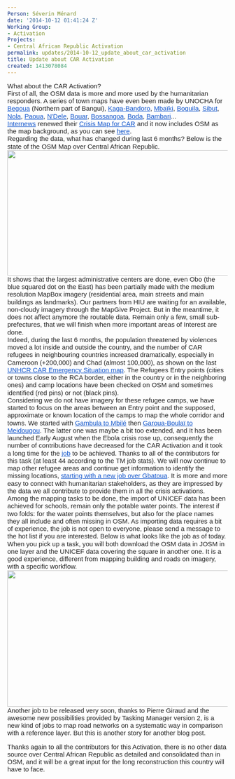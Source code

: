 ```yaml
---
Person: Séverin Ménard
date: '2014-10-12 01:41:24 Z'
Working Group:
- Activation
Projects:
- Central African Republic Activation
permalink: updates/2014-10-12_update_about_car_activation
title: Update about CAR Activation
created: 1413078084
---
```

<p id="docs-internal-guid-1c735d02-01fc-f276-b479-706876f304c3" style="line-height: 1.15; margin-top: 0pt; margin-bottom: 0pt;" dir="ltr"><span style="font-size: 15px; font-family: Arial; color: #222222; background-color: transparent; font-weight: normal; font-style: normal; font-variant: normal; text-decoration: none; vertical-align: baseline;">What about the CAR Activation? </span></p><p style="line-height: 1.15; margin-top: 0pt; margin-bottom: 0pt;" dir="ltr"><span style="font-size: 15px; font-family: Arial; color: #222222; background-color: transparent; font-weight: normal; font-style: normal; font-variant: normal; text-decoration: none; vertical-align: baseline;">First of all, the OSM data is more and more used by the humanitarian responders. A series of town maps have even been made by UNOCHA for </span><a style="text-decoration: none;" href="http://reliefweb.int/map/central-african-republic/central-african-republic-begoua-pk12-area-16-may-2014"><span style="font-size: 15px; font-family: Arial; color: #1155cc; background-color: transparent; font-weight: normal; font-style: normal; font-variant: normal; text-decoration: underline; vertical-align: baseline;">Begoua</span></a><span style="font-size: 15px; font-family: Arial; color: #222222; background-color: transparent; font-weight: normal; font-style: normal; font-variant: normal; text-decoration: none; vertical-align: baseline;"> (Northern part of Bangui), </span><a style="text-decoration: none;" href="http://reliefweb.int/map/central-african-republic/central-african-republic-kaga-bandorotown-27-may-2014"><span style="font-size: 15px; font-family: Arial; color: #1155cc; background-color: transparent; font-weight: normal; font-style: normal; font-variant: normal; text-decoration: underline; vertical-align: baseline;">Kaga-Bandoro</span></a><span style="font-size: 15px; font-family: Arial; color: #222222; background-color: transparent; font-weight: normal; font-style: normal; font-variant: normal; text-decoration: none; vertical-align: baseline;">, </span><a style="text-decoration: none;" href="http://reliefweb.int/map/central-african-republic/central-african-republic-mbaiki-town-16-may-2014"><span style="font-size: 15px; font-family: Arial; color: #1155cc; background-color: transparent; font-weight: normal; font-style: normal; font-variant: normal; text-decoration: underline; vertical-align: baseline;">Mbaïki</span></a><span style="font-size: 15px; font-family: Arial; color: #222222; background-color: transparent; font-weight: normal; font-style: normal; font-variant: normal; text-decoration: none; vertical-align: baseline;">, </span><a style="text-decoration: none;" href="http://reliefweb.int/map/central-african-republic/central-african-republic-boguila-town-16-may-2014"><span style="font-size: 15px; font-family: Arial; color: #1155cc; background-color: transparent; font-weight: normal; font-style: normal; font-variant: normal; text-decoration: underline; vertical-align: baseline;">Boguila</span></a><span style="font-size: 15px; font-family: Arial; color: #222222; background-color: transparent; font-weight: normal; font-style: normal; font-variant: normal; text-decoration: none; vertical-align: baseline;">, </span><a style="text-decoration: none;" href="http://reliefweb.int/map/central-african-republic/central-african-republic-sibut-town-16-may-2014"><span style="font-size: 15px; font-family: Arial; color: #1155cc; background-color: transparent; font-weight: normal; font-style: normal; font-variant: normal; text-decoration: underline; vertical-align: baseline;">Sibut</span></a><span style="font-size: 15px; font-family: Arial; color: #222222; background-color: transparent; font-weight: normal; font-style: normal; font-variant: normal; text-decoration: none; vertical-align: baseline;">, </span><a style="text-decoration: none;" href="http://reliefweb.int/map/central-african-republic/central-african-republic-nola-town-16-may-2014"><span style="font-size: 15px; font-family: Arial; color: #1155cc; background-color: transparent; font-weight: normal; font-style: normal; font-variant: normal; text-decoration: underline; vertical-align: baseline;">Nola</span></a><span style="font-size: 15px; font-family: Arial; color: #222222; background-color: transparent; font-weight: normal; font-style: normal; font-variant: normal; text-decoration: none; vertical-align: baseline;">, </span><a style="text-decoration: none;" href="http://reliefweb.int/map/central-african-republic/central-african-republic-paouatown-14-may-2014"><span style="font-size: 15px; font-family: Arial; color: #1155cc; background-color: transparent; font-weight: normal; font-style: normal; font-variant: normal; text-decoration: underline; vertical-align: baseline;">Paoua</span></a><span style="font-size: 15px; font-family: Arial; color: #222222; background-color: transparent; font-weight: normal; font-style: normal; font-variant: normal; text-decoration: none; vertical-align: baseline;">, </span><a style="text-decoration: none;" href="http://reliefweb.int/map/central-african-republic/central-african-republic-ndele-town-14-may-2014"><span style="font-size: 15px; font-family: Arial; color: #1155cc; background-color: transparent; font-weight: normal; font-style: normal; font-variant: normal; text-decoration: underline; vertical-align: baseline;">N'Dele</span></a><span style="font-size: 15px; font-family: Arial; color: #222222; background-color: transparent; font-weight: normal; font-style: normal; font-variant: normal; text-decoration: none; vertical-align: baseline;">, </span><a style="text-decoration: none;" href="http://reliefweb.int/map/central-african-republic/central-african-republic-bouar-town-14-may-2014"><span style="font-size: 15px; font-family: Arial; color: #1155cc; background-color: transparent; font-weight: normal; font-style: normal; font-variant: normal; text-decoration: underline; vertical-align: baseline;">Bouar</span></a><span style="font-size: 15px; font-family: Arial; color: #222222; background-color: transparent; font-weight: normal; font-style: normal; font-variant: normal; text-decoration: none; vertical-align: baseline;">, </span><a style="text-decoration: none;" href="http://reliefweb.int/map/central-african-republic/central-african-republic-bossangoa-town-12-may-2014"><span style="font-size: 15px; font-family: Arial; color: #1155cc; background-color: transparent; font-weight: normal; font-style: normal; font-variant: normal; text-decoration: underline; vertical-align: baseline;">Bossangoa</span></a><span style="font-size: 15px; font-family: Arial; color: #222222; background-color: transparent; font-weight: normal; font-style: normal; font-variant: normal; text-decoration: none; vertical-align: baseline;">, </span><a style="text-decoration: none;" href="http://reliefweb.int/map/central-african-republic/republique-centrafricaine-boda-situation-analysis-may-2014"><span style="font-size: 15px; font-family: Arial; color: #1155cc; background-color: transparent; font-weight: normal; font-style: normal; font-variant: normal; text-decoration: underline; vertical-align: baseline;">Boda</span></a><span style="font-size: 15px; font-family: Arial; color: #222222; background-color: transparent; font-weight: normal; font-style: normal; font-variant: normal; text-decoration: none; vertical-align: baseline;">, </span><a style="text-decoration: none;" href="http://reliefweb.int/map/central-african-republic/central-african-republic-bambari-town-6-june-2014"><span style="font-size: 15px; font-family: Arial; color: #1155cc; background-color: transparent; font-weight: normal; font-style: normal; font-variant: normal; text-decoration: underline; vertical-align: baseline;">Bambari</span></a><span style="font-size: 15px; font-family: Arial; color: #222222; background-color: transparent; font-weight: normal; font-style: normal; font-variant: normal; text-decoration: none; vertical-align: baseline;">... </span></p><p style="line-height: 1.15; margin-top: 0pt; margin-bottom: 0pt;" dir="ltr"><a style="text-decoration: none;" href="http://www.internews.org/"><span style="font-size: 15px; font-family: Arial; color: #1155cc; background-color: transparent; font-weight: normal; font-style: normal; font-variant: normal; text-decoration: underline; vertical-align: baseline;">Internews</span></a><span style="font-size: 15px; font-family: Arial; color: #222222; background-color: transparent; font-weight: normal; font-style: normal; font-variant: normal; text-decoration: none; vertical-align: baseline;"> renewed their </span><a style="text-decoration: none;" href="https://innovation.internews.org/blogs/creating-crisismap-central-african-republic-using-human-center-design-approach"><span style="font-size: 15px; font-family: Arial; color: #1155cc; background-color: transparent; font-weight: normal; font-style: normal; font-variant: normal; text-decoration: underline; vertical-align: baseline;">Crisis Map for CAR</span></a><span style="font-size: 15px; font-family: Arial; color: #222222; background-color: transparent; font-weight: normal; font-style: normal; font-variant: normal; text-decoration: none; vertical-align: baseline;"> and it now includes OSM as the map background, as you can see </span><a style="text-decoration: none;" href="http://rjdhcartedecriserca.info/"><span style="font-size: 15px; font-family: Arial; color: #1155cc; background-color: transparent; font-weight: normal; font-style: normal; font-variant: normal; text-decoration: underline; vertical-align: baseline;">here</span></a><span style="font-size: 15px; font-family: Arial; color: #222222; background-color: transparent; font-weight: normal; font-style: normal; font-variant: normal; text-decoration: none; vertical-align: baseline;">.</span></p><p style="line-height: 1.15; margin-top: 0pt; margin-bottom: 0pt;" dir="ltr"><span style="font-size: 15px; font-family: Arial; color: #222222; background-color: transparent; font-weight: normal; font-style: normal; font-variant: normal; text-decoration: none; vertical-align: baseline;">Regarding the data, what has changed during last 6 months? Below is the state of the OSM Map over Central African Republic. </span></p><p style="line-height: 1.15; margin-top: 0pt; margin-bottom: 0pt;" dir="ltr"><a href="http://umap.openstreetmap.fr/en/map/central-african-republic-mapping-progress_3868"><span style="font-size: 15px; font-family: Arial; color: #222222; background-color: transparent; font-weight: normal; font-style: normal; font-variant: normal; text-decoration: none; vertical-align: baseline;"><img class="image-large" src="/sites/default/files/styles/large/public/uMap_CAR_Activation_20141011.png?itok=4Qkz0eAe" alt="" height="286" width="510"></span></a></p><p style="line-height: 1.15; margin-top: 0pt; margin-bottom: 0pt;" dir="ltr"><span style="font-size: 15px; font-family: Arial; color: #222222; background-color: transparent; font-weight: normal; font-style: normal; font-variant: normal; text-decoration: none; vertical-align: baseline;">It shows that the largest administrative centers are done, even Obo (the blue squared dot on the East) has been partially made with the medium resolution MapBox imagery (residential area, main streets and main buildings as landmarks). Our partners from HIU are waiting for an available, non-cloudy imagery through the MapGive Project. But in the meantime, it does not affect anymore the routable data. Remain only a few, small sub-prefectures, that we will finish when more important areas of Interest are done. </span></p><p style="line-height: 1.15; margin-top: 0pt; margin-bottom: 0pt;" dir="ltr"><span style="font-size: 15px; font-family: Arial; color: #222222; background-color: transparent; font-weight: normal; font-style: normal; font-variant: normal; text-decoration: none; vertical-align: baseline;">Indeed, during the last 6 months, the population threatened by violences moved a lot inside and outside the country, and the number of CAR refugees in neighbouring countries increased dramatically, especially in Cameroon (+200,000) and Chad (almost 100,000), as shown on the last </span><a style="text-decoration: none;" href="http://reliefweb.int/map/central-african-republic/central-african-republic-emergency-situation-3-october-2014"><span style="font-size: 15px; font-family: Arial; color: #1155cc; background-color: transparent; font-weight: normal; font-style: normal; font-variant: normal; text-decoration: underline; vertical-align: baseline;">UNHCR CAR Emergency Situation map</span></a><span style="font-size: 15px; font-family: Arial; color: #222222; background-color: transparent; font-weight: normal; font-style: normal; font-variant: normal; text-decoration: none; vertical-align: baseline;">. The Refugees Entry points (cities or towns close to the RCA border, either in the country or in the neighboring ones) and camp locations have been checked on OSM and sometimes identified (red pins) or not (black pins). </span></p><p style="line-height: 1.15; margin-top: 0pt; margin-bottom: 0pt;" dir="ltr"><span style="font-size: 15px; font-family: Arial; color: #222222; background-color: transparent; font-weight: normal; font-style: normal; font-variant: normal; text-decoration: none; vertical-align: baseline;">Considering we do not have imagery for these refugee camps, we have started to focus on the areas between an Entry point and the supposed, approximate or known location of the camps to map the whole corridor and towns. We started with </span><a style="text-decoration: none;" href="http://umap.openstreetmap.fr/en/map/central-african-republic-mapping-progress_3868#11/4.2153/15.0770"><span style="font-size: 15px; font-family: Arial; color: #1155cc; background-color: transparent; font-weight: normal; font-style: normal; font-variant: normal; text-decoration: underline; vertical-align: baseline;">Gambula to Mbilé</span></a><span style="font-size: 15px; font-family: Arial; color: #222222; background-color: transparent; font-weight: normal; font-style: normal; font-variant: normal; text-decoration: none; vertical-align: baseline;"> then </span><a style="text-decoration: none;" href="http://umap.openstreetmap.fr/en/map/central-african-republic-mapping-progress_3868#10/6.0934/14.4189"><span style="font-size: 15px; font-family: Arial; color: #1155cc; background-color: transparent; font-weight: normal; font-style: normal; font-variant: normal; text-decoration: underline; vertical-align: baseline;">Garoua-Boulaï to Meidougou</span></a><span style="font-size: 15px; font-family: Arial; color: #222222; background-color: transparent; font-weight: normal; font-style: normal; font-variant: normal; text-decoration: none; vertical-align: baseline;">. The latter one was maybe a bit too extended, and It has been launched Early August when the Ebola crisis rose up, consequently the number of contributions have decreased for the CAR Activation and it took a long time for the </span><a style="text-decoration: none;" href="http://tasks.hotosm.org/project/606"><span style="font-size: 15px; font-family: Arial; color: #1155cc; background-color: transparent; font-weight: normal; font-style: normal; font-variant: normal; text-decoration: underline; vertical-align: baseline;">job</span></a><span style="font-size: 15px; font-family: Arial; color: #222222; background-color: transparent; font-weight: normal; font-style: normal; font-variant: normal; text-decoration: none; vertical-align: baseline;"> to be achieved. Thanks to all of the contributors for this task (at least 44 according to the TM job stats). We will now continue to map other refugee areas and continue get information to identify the missing locations, </span><a style="text-decoration: none;" href="http://tasks.hotosm.org/project/691"><span style="font-size: 15px; font-family: Arial; color: #1155cc; background-color: transparent; font-weight: normal; font-style: normal; font-variant: normal; text-decoration: underline; vertical-align: baseline;">starting with a new job over Gbatoua</span></a><span style="font-size: 15px; font-family: Arial; color: #222222; background-color: transparent; font-weight: normal; font-style: normal; font-variant: normal; text-decoration: none; vertical-align: baseline;">. It is more and more easy to connect with humanitarian stakeholders, as they are impressed by the data we all contribute to provide them in all the crisis activations.</span></p><p style="line-height: 1.15; margin-top: 0pt; margin-bottom: 0pt;" dir="ltr"><span style="font-size: 15px; font-family: Arial; color: #222222; background-color: transparent; font-weight: normal; font-style: normal; font-variant: normal; text-decoration: none; vertical-align: baseline;">Among the mapping tasks to be done, the import of UNICEF data has been achieved for schools, remain only the potable water points. The interest if two folds: for the water points themselves, but also for the place names they all include and often missing in OSM. As importing data requires a bit of experience, the job is not open to everyone, please send a message to the hot list if you are interested. Below is what looks like the job as of today. When you pick up a task, you will both download the OSM data in JOSM in one layer and the UNICEF data covering the square in another one. It is a good experience, different from mapping building and roads on imagery, with a specific workflow.</span></p><p style="line-height: 1.15; margin-top: 0pt; margin-bottom: 0pt;" dir="ltr"><span style="font-size: 15px; font-family: Arial; color: #222222; background-color: transparent; font-weight: normal; font-style: normal; font-variant: normal; text-decoration: none; vertical-align: baseline;"><img class="image-large" src="/sites/default/files/styles/large/public/CAR_TMjob_253.png?itok=wcPIEtR0" alt="" height="311" width="510"></span></p><p style="line-height: 1.15; margin-top: 0pt; margin-bottom: 0pt;" dir="ltr"><span style="font-size: 15px; font-family: Arial; color: #222222; background-color: transparent; font-weight: normal; font-style: normal; font-variant: normal; text-decoration: none; vertical-align: baseline;">Another job to be released very soon, thanks to Pierre Giraud and the awesome new possibilities provided by Tasking Manager version 2, is a new kind of jobs to map road networks on a systematic way in comparison with a reference layer. But this is another story for another blog post. </span></p><p><span style="font-size: 15px; font-family: Arial; color: #222222; background-color: transparent; font-weight: normal; font-style: normal; font-variant: normal; text-decoration: none; vertical-align: baseline;">Thanks again to all the contributors for this Activation, there is no other data source over Central African Republic as detailed and consolidated than in OSM, and it will be a great input for the long reconstruction this country will have to face. </span></p>
